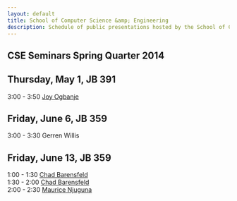 ```yaml
---
layout: default
title: School of Computer Science &amp; Engineering
description: Schedule of public presentations hosted by the School of CSE.
---
```


## CSE Seminars __Spring Quarter 2014__

## Thursday, May 1, JB 391

  3:00 -  3:50  [Joy Ogbanje](2014-spring/Ogbanje.pdf)

## Friday, June 6, JB 359

  3:00 -  3:30 Gerren Willis

## Friday, June 13, JB 359

  1:00 -  1:30 [Chad Barensfeld](2014-spring/Barensfeld-1.pdf) <br>
  1:30 -  2:00 [Chad Barensfeld](2014-spring/Barensfeld-2.pdf) <br>
  2:00 -  2:30 [Maurice Njuguna](2014-spring/Njuguna.pdf)


